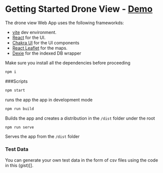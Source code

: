 # Getting Started Drone View - [Demo](https://ammarkarachi.github.io/drone-view/)


The drone view Web App uses the following frameworkds:

- [vite](https://vitejs.dev/) dev environment. 
- [React](https://reactjs.org/) for the UI.
- [Chakra UI](https://chakra-ui.com/) for the UI components
- [React Leaflet](https://react-leaflet.js.org/) for the maps.
- [Dexie](https://dexie.org/) for the indexed DB wrapper


Make sure you install all the dependencies before proceeding
```bash
npm i
```


###Scripts

```bash
npm start
```
runs the app the app in development mode


```bash
npm run build
```
Builds the app and creates a distribution in the `/dist` folder under the root


```bash
npm run serve
```
Serves the app from the `/dist` folder

### Test Data
You can generate your own test data in the form of csv files using the code in this (gist)[].


